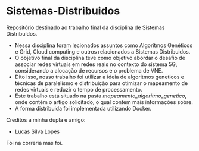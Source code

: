 # Sistemas-Distribuidos
Repositório destinado ao trabalho final da disciplina de Sistemas Distribuídos.
- Nessa disciplina foram lecionados assuntos como Algoritmos Genéticos e Grid, Cloud computing e outros relacionados a Sistemas Distribuidos. 
- O objetivo final da disciplina teve como objetivo abordar o desafio de associar redes virtuais em redes reais no contexto do sistema 5G, considerando a alocação de recursos e o problema de VNE.
- Dito isso, nosso trabalho foi utilizar a ideia de algoritmos geneticos e técnicas de paralelismo e distribuição para otimizar o mapeamento de redes virtuais e reduzir o tempo de processamento. 
- Este trabalho está situado na pasta *mapeamento_algoritmo_genetico*, onde contém o artigo solicitado, o qual contém mais informações sobre.
- A forma distribuida foi implementada utilizando Docker.

Creditos a minha dupla e amigo:
- Lucas Silva Lopes

Foi na correria mas foi.
